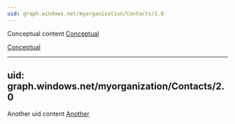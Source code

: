 ```yaml
---
uid: graph.windows.net/myorganization/Contacts/1.0
---
```


Conceptual content [Conceptual](a.md)

[Conceptual](a.md)

---
uid: graph.windows.net/myorganization/Contacts/2.0
---

Another uid content [Another](a.md)